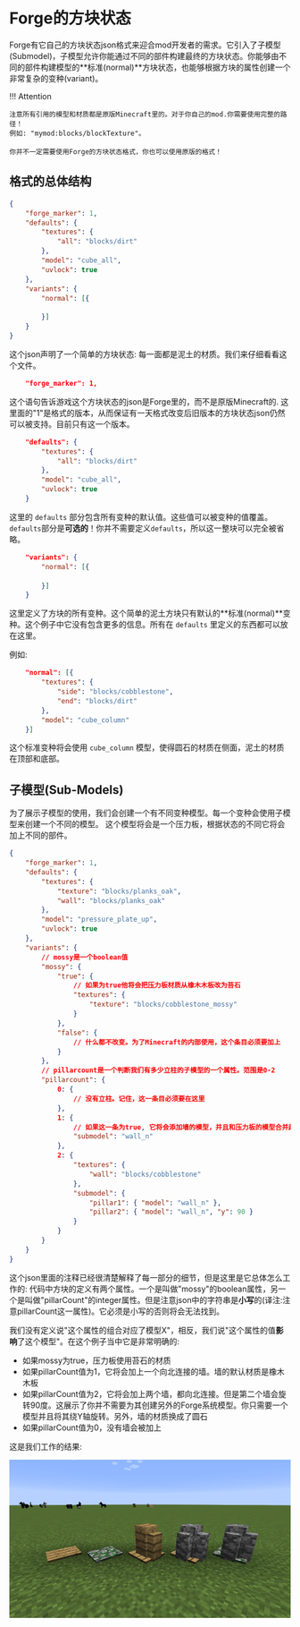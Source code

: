 Forge的方块状态
=============

Forge有它自己的方块状态json格式来迎合mod开发者的需求。它引入了子模型(Submodel)，子模型允许你能通过不同的部件构建最终的方块状态。你能够由不同的部件构建模型的**标准(normal)**方块状态，也能够根据方块的属性创建一个非常复杂的变种(variant)。


!!! Attention

	注意所有引用的模型和材质都是原版Minecraft里的。对于你自己的mod.你需要使用完整的路径！
	例如: "mymod:blocks/blockTexture"。

	你并不一定需要使用Forge的方块状态格式，你也可以使用原版的格式！

格式的总体结构
------------

```json
{
	"forge_marker": 1,
	"defaults": {
		"textures": {
			"all": "blocks/dirt"
		},
		"model": "cube_all",
		"uvlock": true
	},
	"variants": {
		"normal": [{

		}]
	}
}
```

这个json声明了一个简单的方块状态: 每一面都是泥土的材质。我们来仔细看看这个文件。

```json
	"forge_marker": 1,
```

这个语句告诉游戏这个方块状态的json是Forge里的，而不是原版Minecraft的.
这里面的"1"是格式的版本，从而保证有一天格式改变后旧版本的方块状态json仍然可以被支持。目前只有这一个版本。

```json
	"defaults": {
		"textures": {
			"all": "blocks/dirt"
		},
		"model": "cube_all",
		"uvlock": true
	}
```

这里的 `defaults` 部分包含所有变种的默认值。这些值可以被变种的值覆盖。`defaults`部分是**可选的**！你并不需要定义`defaults`，所以这一整块可以完全被省略。

```json
	"variants": {
		"normal": [{

		}]
	}
```
这里定义了方块的所有变种。这个简单的泥土方块只有默认的**标准(normal)**变种。这个例子中它没有包含更多的信息。所有在 `defaults` 里定义的东西都可以放在这里。

例如:
```json
	"normal": [{
		"textures": {
			"side": "blocks/cobblestone",
			"end": "blocks/dirt"
		},
		"model": "cube_column"
	}]
```

这个标准变种将会使用 `cube_column` 模型，使得圆石的材质在侧面，泥土的材质在顶部和底部。

子模型(Sub-Models)
-----------------

为了展示子模型的使用，我们会创建一个有不同变种模型。每一个变种会使用子模型来创建一个不同的模型。
这个模型将会是一个压力板，根据状态的不同它将会加上不同的部件。

```json
{
	"forge_marker": 1,
	"defaults": {
		"textures": {
			"texture": "blocks/planks_oak",
			"wall": "blocks/planks_oak"
		},
		"model": "pressure_plate_up",
		"uvlock": true
	},
	"variants": {
		// mossy是一个boolean值
		"mossy": {
			"true": {
				// 如果为true他将会把压力板材质从橡木木板改为苔石
				"textures": {
					"texture": "blocks/cobblestone_mossy"
				}
			},
			"false": {
				// 什么都不改变。为了Minecraft的内部使用，这个条目必须要加上
			}
		},
		// pillarcount是一个判断我们有多少立柱的子模型的一个属性。范围是0-2
		"pillarcount": {
			0: {
				// 没有立柱。记住，这一条目必须要在这里
			},
			1: {
				// 如果这一条为true, 它将会添加墙的模型，并且和压力板的模型合并起来
				"submodel": "wall_n"
			},
			2: {
				"textures": {
					"wall": "blocks/cobblestone"
				},
				"submodel": {
					"pillar1": { "model": "wall_n" },
					"pillar2": { "model": "wall_n", "y": 90 }
				}
			}
		}
	}
}
```

这个json里面的注释已经很清楚解释了每一部分的细节，但是这里是它总体怎么工作的: 代码中方块的定义有两个属性。一个是叫做"mossy"的boolean属性，另一个是叫做"pillarCount"的integer属性。但是注意json中的字符串是**小写**的(译注:注意pillarCount这一属性)。它必须是小写的否则将会无法找到。

我们没有定义说"这个属性的组合对应了模型X"，相反，我们说"这个属性的值**影响**了这个模型"。在这个例子当中它是非常明确的:

- 如果mossy为true，压力板使用苔石的材质
- 如果pillarCount值为1，它将会加上一个向北连接的墙。墙的默认材质是橡木木板
- 如果pillarCount值为2，它将会加上两个墙，都向北连接。但是第二个墙会旋转90度。这展示了你并不需要为其创建另外的Forge系统模型。你只需要一个模型并且将其绕Y轴旋转。另外，墙的材质换成了圆石
- 如果pillarCount值为0，没有墙会被加上

这是我们工作的结果:

![The model in different variations](example.png)
